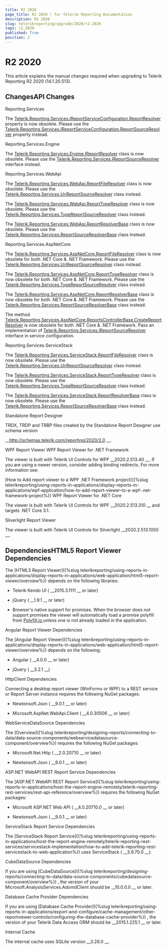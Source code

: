 ```yaml
---
title: R2 2020
page_title: R2 2020 | for Telerik Reporting Documentation
description: R2 2020
slug: telerikreporting/upgrade/2020/r2-2020
tags: r2,2020
published: True
position: 2
---
```


# R2 2020



This article explains the manual changes required when upgrading to Telerik Reporting R2 2020 (14.1.20.513).


## ChangesAPI Changes
Reporting.Services


The 
[Telerik.Reporting.Services.IReportServiceConfiguration.ReportResolver](/reporting/api/Telerik.Reporting.Services.IReportServiceConfiguration#Telerik_Reporting_Services_IReportServiceConfiguration_ReportResolver)
 property is now obsolete. Please use the 
[Telerik.Reporting.Services.IReportServiceConfiguration.ReportSourceResolver](/reporting/api/Telerik.Reporting.Services.IReportServiceConfiguration#Telerik_Reporting_Services_IReportServiceConfiguration_ReportSourceResolver)
 property instead.
                  
Reporting.Services.Engine


The 
[Telerik.Reporting.Services.Engine.IReportResolver](/reporting/api/Telerik.Reporting.Services.Engine.IReportResolver)
 class is now obsolete. Please use the 
[Telerik.Reporting.Services.IReportSourceResolver](/reporting/api/Telerik.Reporting.Services.IReportSourceResolver)
 interface instead.
                  
Reporting.Services.WebApi


The 
[Telerik.Reporting.Services.WebApi.ReportFileResolver](/reporting/api/Telerik.Reporting.Services.WebApi.ReportFileResolver)
 class is now obsolete. Please use the 
[Telerik.Reporting.Services.UriReportSourceResolver](/reporting/api/Telerik.Reporting.Services.UriReportSourceResolver)
 class instead.
                  


The 
[Telerik.Reporting.Services.WebApi.ReportTypeResolver](/reporting/api/Telerik.Reporting.Services.WebApi.ReportTypeResolver)
 class is now obsolete. Please use the 
[Telerik.Reporting.Services.TypeReportSourceResolver](/reporting/api/Telerik.Reporting.Services.TypeReportSourceResolver)
 class instead.
                  


The 
[Telerik.Reporting.Services.WebApi.ReportResolverBase](/reporting/api/Telerik.Reporting.Services.WebApi.ReportResolverBase)
 class is now obsolete. Please use the 
[Telerik.Reporting.Services.ReportSourceResolverBase](/reporting/api/Telerik.Reporting.Services.ReportSourceResolverBase)
 class instead.
                  
Reporting.Services.AspNetCore


The 
[Telerik.Reporting.Services.AspNetCore.ReportFileResolver](/reporting/api/Telerik.Reporting.Services.AspNetCore.ReportFileResolver)
 class is now obsolete for both .NET Core & .NET Framework. Please use the 
[Telerik.Reporting.Services.UriReportSourceResolver](/reporting/api/Telerik.Reporting.Services.UriReportSourceResolver)
 class instead.
                  


The 
[Telerik.Reporting.Services.AspNetCore.ReportTypeResolver](/reporting/api/Telerik.Reporting.Services.AspNetCore.ReportTypeResolver)
 class is now obsolete for both .NET Core & .NET Framework. Please use the 
[Telerik.Reporting.Services.TypeReportSourceResolver](/reporting/api/Telerik.Reporting.Services.TypeReportSourceResolver)
 class instead.
                  


The 
[Telerik.Reporting.Services.AspNetCore.ReportResolverBase](/reporting/api/Telerik.Reporting.Services.AspNetCore.ReportResolverBase)
 class is now obsolete for both .NET Core & .NET Framework. Please use the 
[Telerik.Reporting.Services.ReportSourceResolverBase](/reporting/api/Telerik.Reporting.Services.ReportSourceResolverBase)
 class instead.
                  


The method 
[Telerik.Reporting.Services.AspNetCore.ReportsControllerBase.CreateReportResolver](/reporting/api/Telerik.Reporting.Services.AspNetCore.ReportsControllerBase#Telerik_Reporting_Services_AspNetCore_ReportsControllerBase_CreateReportResolver)
 is now obsolete for both .NET Core & .NET Framework. Pass an implementation of 
[Telerik.Reporting.Services.IReportSourceResolver](/reporting/api/Telerik.Reporting.Services.IReportSourceResolver)
 interface in service configuration.
                  
Reporting.Services.ServiceStack


The 
[Telerik.Reporting.Services.ServiceStack.ReportFileResolver](/reporting/api/Telerik.Reporting.Services.ServiceStack.ReportFileResolver)
 class is now obsolete. Please use the 
[Telerik.Reporting.Services.UriReportSourceResolver](/reporting/api/Telerik.Reporting.Services.UriReportSourceResolver)
 class instead.
                  


The 
[Telerik.Reporting.Services.ServiceStack.ReportTypeResolver](/reporting/api/Telerik.Reporting.Services.ServiceStack.ReportTypeResolver)
 class is now obsolete. Please use the 
[Telerik.Reporting.Services.TypeReportSourceResolver](/reporting/api/Telerik.Reporting.Services.TypeReportSourceResolver)
 class instead.
                  


The 
[Telerik.Reporting.Services.ServiceStack.ReportResolverBase](/reporting/api/Telerik.Reporting.Services.ServiceStack.ReportResolverBase)
 class is now obsolete. Please use the 
[Telerik.Reporting.Services.ReportSourceResolverBase](/reporting/api/Telerik.Reporting.Services.ReportSourceResolverBase)
 class instead.
                  
Standalone Report Designer


TRDX, TRDP and TRBP files created by the Standalone Report Designer use schema version
                
__http://schemas.telerik.com/reporting/2020/2.0
__.
              
WPF Report Viewer
WPF Report Viewer for .NET Framework


The viewer is built with Telerik UI Controls for WPF 
__2020.2.513.40
__.
                    If you are using a newer version, consider adding binding redirects. For more information see:
                    
[How to Add report viewer to a WPF .NET Framework project]({%slug telerikreporting/using-reports-in-applications/display-reports-in-applications/wpf-application/how-to-add-report-viewer-to-a-wpf-.net-framework-project%})
WPF Report Viewer for .NET Core


The viewer is built with Telerik UI Controls for WPF 
__2020.2.513.310
__ and targets .NET Core 3.1.
                  
Silverlight Report Viewer


The viewer is built with Telerik UI Controls for Silverlight 
__2020.2.513.1050
__.
              


## DependenciesHTML5 Report Viewer Dependencies


The 
[HTML5 Report Viewer]({%slug telerikreporting/using-reports-in-applications/display-reports-in-applications/web-application/html5-report-viewer/overview%})
 depends on the following libraries:
              


* Telerik Kendo UI (
__2015.3.1111
__ or later)
                  


* jQuery (
__1.9.1
__ or later)
                  


* Browser's native support for promises. When the browser does not support promises
                    the viewer will automatically load a promise polyfill from 
[Polyfill.io
](https://polyfill.io
) unless one is not already loaded in the application.
                  
Angular Report Viewer Dependencies


The 
[Angular Report Viewer]({%slug telerikreporting/using-reports-in-applications/display-reports-in-applications/web-application/html5-report-viewer/overview%})
 depends on the following:
              


* Angular (
__4.0.0
__ or later)
                  


* jQuery (
__3.2.1
__)
                  
HttpClient Dependencies


Connecting a desktop report viewer (WinForms or WPF) to a REST service or Report Server instance requires the following NuGet packages:
              


* Newtonsoft.Json (
__9.0.1
__ or later)
                  


* Microsoft.AspNet.WebApi.Client (
__4.0.30506
__ or later)
                  
WebServiceDataSource Dependencies


The 
[Overview]({%slug telerikreporting/designing-reports/connecting-to-data/data-source-components/webservicedatasource-component/overview%})
 requires the following NuGet packages:
              


* Microsoft.Net.Http (
__2.0.20710
__ or later)
                  


* Newtonsoft.Json (
__9.0.1
__ or later)
                  
ASP.NET WebAPI REST Report Service Dependencies


The 
[ASP.NET WebAPI REST Report Service]({%slug telerikreporting/using-reports-in-applications/host-the-report-engine-remotely/telerik-reporting-rest-services/rest-api-reference/overview%})
 requires the following NuGet packages:
              


* Microsoft ASP.NET Web API (
__4.0.20710.0
__ or later)
                  


* Newtonsoft.Json (
__9.0.1
__ or later)
                  
ServiceStack Report Service Dependencies


The 
[ServiceStack Report Service]({%slug telerikreporting/using-reports-in-applications/host-the-report-engine-remotely/telerik-reporting-rest-services/servicestack-implementation/how-to-add-telerik-reporting-rest-servicestack-to-web-application%})
 uses
                ServiceStack (
__3.9.70.0
__):
              
CubeDataSource Dependencies


If you are using 
[CubeDataSource]({%slug telerikreporting/designing-reports/connecting-to-data/data-source-components/cubedatasource-component/overview%})
, the version of your
                Microsoft.AnalysisServices.AdomdClient should be 
__10.0.0.0
__ or later.
              
Database Cache Provider Dependencies


If you are using 
[Database Cache Provider]({%slug telerikreporting/using-reports-in-applications/export-and-configure/cache-management/other-reportviewer-controls/configuring-the-database-cache-provider%})
, the version of your
                Telerik Data Access ORM should be 
__2015.1.225.1
__ or later.
              
Internal Cache


The internal cache uses SQLite version 
__3.26.0
__.
              

